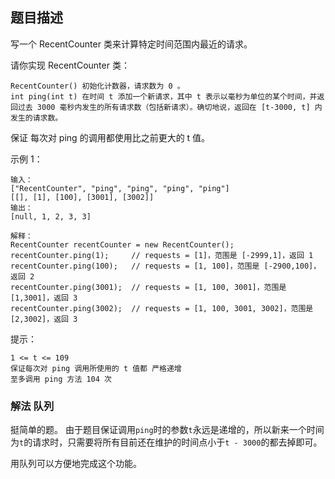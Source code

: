 ## 题目描述
写一个 RecentCounter 类来计算特定时间范围内最近的请求。

请你实现 RecentCounter 类：
```
RecentCounter() 初始化计数器，请求数为 0 。
int ping(int t) 在时间 t 添加一个新请求，其中 t 表示以毫秒为单位的某个时间，并返回过去 3000 毫秒内发生的所有请求数（包括新请求）。确切地说，返回在 [t-3000, t] 内发生的请求数。
```
保证 每次对 ping 的调用都使用比之前更大的 t 值。

示例 1：
```
输入：
["RecentCounter", "ping", "ping", "ping", "ping"]
[[], [1], [100], [3001], [3002]]
输出：
[null, 1, 2, 3, 3]

解释：
RecentCounter recentCounter = new RecentCounter();
recentCounter.ping(1);     // requests = [1]，范围是 [-2999,1]，返回 1
recentCounter.ping(100);   // requests = [1, 100]，范围是 [-2900,100]，返回 2
recentCounter.ping(3001);  // requests = [1, 100, 3001]，范围是 [1,3001]，返回 3
recentCounter.ping(3002);  // requests = [1, 100, 3001, 3002]，范围是 [2,3002]，返回 3
```

提示：
```
1 <= t <= 109
保证每次对 ping 调用所使用的 t 值都 严格递增
至多调用 ping 方法 104 次
```

### 解法 队列
挺简单的题。
由于题目保证调用`ping`时的参数`t`永远是递增的，所以新来一个时间为`t`的请求时，只需要将所有目前还在维护的时间点小于`t - 3000`的都去掉即可。

用队列可以方便地完成这个功能。